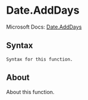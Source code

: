 ---
---

# Date.AddDays

Microsoft Docs: [Date.AddDays](https://docs.microsoft.com/en-us/powerquery-m/date-adddays)

## Syntax

```powerquery-m
Syntax for this function.
```

## About

About this function.

